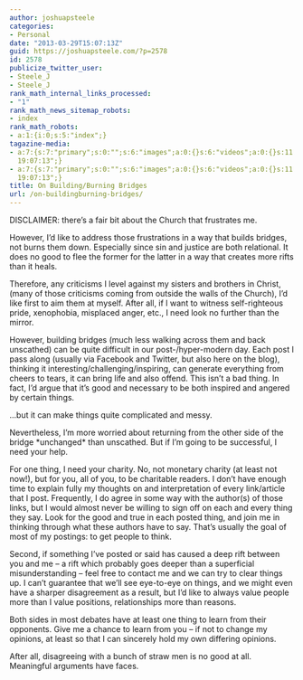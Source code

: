 ```yaml
---
author: joshuapsteele
categories:
- Personal
date: "2013-03-29T15:07:13Z"
guid: https://joshuapsteele.com/?p=2578
id: 2578
publicize_twitter_user:
- Steele_J
- Steele_J
rank_math_internal_links_processed:
- "1"
rank_math_news_sitemap_robots:
- index
rank_math_robots:
- a:1:{i:0;s:5:"index";}
tagazine-media:
- a:7:{s:7:"primary";s:0:"";s:6:"images";a:0:{}s:6:"videos";a:0:{}s:11:"image_count";i:0;s:6:"author";s:7:"4584812";s:7:"blog_id";s:7:"4349442";s:9:"mod_stamp";s:19:"2013-03-29
  19:07:13";}
- a:7:{s:7:"primary";s:0:"";s:6:"images";a:0:{}s:6:"videos";a:0:{}s:11:"image_count";i:0;s:6:"author";s:7:"4584812";s:7:"blog_id";s:7:"4349442";s:9:"mod_stamp";s:19:"2013-03-29
  19:07:13";}
title: On Building/Burning Bridges
url: /on-buildingburning-bridges/
---
```


DISCLAIMER: there’s a fair bit about the Church that frustrates me.

However, I’d like to address those frustrations in a way that builds bridges, not burns them down. Especially since sin and justice are both relational. It does no good to flee the former for the latter in a way that creates more rifts than it heals.

Therefore, any criticisms I level against my sisters and brothers in Christ, (many of those criticisms coming from outside the walls of the Church), I’d like first to aim them at myself. After all, if I want to witness self-righteous pride, xenophobia, misplaced anger, etc., I need look no further than the mirror.

However, building bridges (much less walking across them and back unscathed) can be quite difficult in our post-/hyper-modern day. Each post I pass along (usually via Facebook and Twitter, but also here on the blog), thinking it interesting/challenging/inspiring, can generate everything from cheers to tears, it can bring life and also offend. This isn’t a bad thing. In fact, I’d argue that it’s good and necessary to be both inspired and angered by certain things.

…but it can make things quite complicated and messy.

Nevertheless, I’m more worried about returning from the other side of the bridge \*unchanged\* than unscathed. But if I’m going to be successful, I need your help.

For one thing, I need your charity. No, not monetary charity (at least not now!), but for you, all of you, to be charitable readers. I don’t have enough time to explain fully my thoughts on and interpretation of every link/article that I post. Frequently, I do agree in some way with the author(s) of those links, but I would almost never be willing to sign off on each and every thing they say. Look for the good and true in each posted thing, and join me in thinking through what these authors have to say. That’s usually the goal of most of my postings: to get people to think.

Second, if something I’ve posted or said has caused a deep rift between you and me – a rift which probably goes deeper than a superficial misunderstanding – feel free to contact me and we can try to clear things up. I can’t guarantee that we’ll see eye-to-eye on things, and we might even have a sharper disagreement as a result, but I’d like to always value people more than I value positions, relationships more than reasons.

Both sides in most debates have at least one thing to learn from their opponents. Give me a chance to learn from you – if not to change my opinions, at least so that I can sincerely hold my own differing opinions.

After all, disagreeing with a bunch of straw men is no good at all. Meaningful arguments have faces.